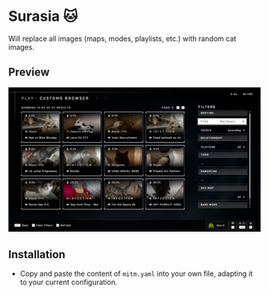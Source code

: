 # Surasia 🐱

Will replace all images (maps, modes, playlists, etc.) with random cat images.

## Preview

<p align="center">
    <img alt="InfiniteMITM - Surasia" title="InfiniteMITM - Surasia" src="./preview.jpg?v=1" width="720" />
</p>

## Installation

-   Copy and paste the content of `mitm.yaml` into your own file, adapting it to your current configuration.